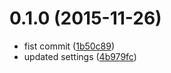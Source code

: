 <a name="0.1.0"></a>
# 0.1.0 (2015-11-26)


* fist commit ([1b50c89](https://github.com/kikobeats/node-alchemy/commit/1b50c89))
* updated settings ([4b979fc](https://github.com/kikobeats/node-alchemy/commit/4b979fc))



